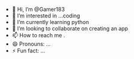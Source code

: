 - 👋 Hi, I’m @Gamer183
- 👀 I’m interested in ...coding
- 🌱 I’m currently learning python
- 💞️ I’m looking to collaborate on creating an app
- 📫 How to reach me .
- 😄 Pronouns: ...
- ⚡ Fun fact: ...

<!---
Gamer183/Gamer183 is a ✨ special ✨ repository because its `README.md` (this file) appears on your GitHub profile.
You can click the Preview link to take a look at your changes.
--->
